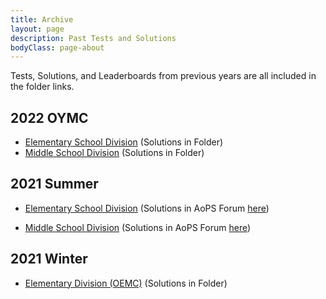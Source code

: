 ```yaml
---
title: Archive
layout: page
description: Past Tests and Solutions
bodyClass: page-about
---
```


Tests, Solutions, and Leaderboards from previous years are all included in the folder links. 

## 2022 OYMC

 - [Elementary  School Division](https://drive.google.com/file/d/1YOI73TRCo6aho8pamBlzyWu74xk55Ayf/view?usp=sharing) (Solutions in Folder)
 - [Middle School Division](https://drive.google.com/file/d/1sjjHcGh-ltCQhKEUVBpAzOj5Wh-RUdz_/view?usp=sharing) (Solutions in Folder)

## 2021 Summer 

 - [Elementary  School Division](https://drive.google.com/drive/u/3/folders/15jWnlZ9gqN_SpOPy5q5vS2PGwFGUM67I) (Solutions in AoPS Forum [here](https://artofproblemsolving.com/community/c2403811_online_youth_mathematics_competition))
 
 - [Middle School Division](https://drive.google.com/drive/u/3/folders/1ylHDnwo3hAICFhV3ejhSnVALO-Dx37aw) (Solutions in AoPS Forum [here](https://artofproblemsolving.com/community/c2403811_online_youth_mathematics_competition))


## 2021 Winter

 - [Elementary Division (OEMC)](https://drive.google.com/drive/u/3/folders/1PJNcMBzh3Wm8k3BFOdfxEeuS-oh8AU0W) (Solutions in Folder)
